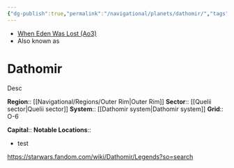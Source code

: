 ```yaml
---
{"dg-publish":true,"permalink":"/navigational/planets/dathomir/","tags":["map","outerrim","quelii","planet","unfinished"],"noteIcon":"saber1"}
---
```


- [When Eden Was Lost (Ao3)](https://archiveofourown.org/works/19334440/chapters/45992584)
- Also known as 
# Dathomir
Desc

**Region**::  [[Navigational/Regions/Outer Rim\|Outer Rim]]
**Sector**::  [[Quelii sector\|Quelii sector]]
**System**::  [[Dathomir system\|Dathomir system]]
**Grid**::  O-6

**Capital**::
**Notable Locations**::
- test

https://starwars.fandom.com/wiki/Dathomir/Legends?so=search
